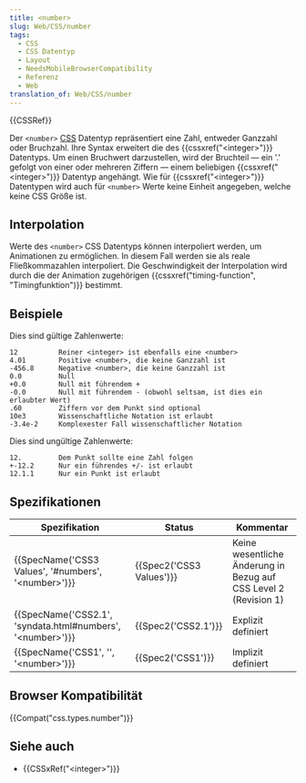 ```yaml
---
title: <number>
slug: Web/CSS/number
tags:
  - CSS
  - CSS Datentyp
  - Layout
  - NeedsMobileBrowserCompatibility
  - Referenz
  - Web
translation_of: Web/CSS/number
---
```

{{CSSRef}}

Der `<number>` [CSS](/de/docs/Web/CSS) Datentyp repräsentiert eine Zahl, entweder Ganzzahl oder Bruchzahl. Ihre Syntax erweitert die des {{cssxref("&lt;integer&gt;")}} Datentyps. Um einen Bruchwert darzustellen, wird der Bruchteil — ein '.' gefolgt von einer oder mehreren Ziffern — einem beliebigen {{cssxref("&lt;integer&gt;")}} Datentyp angehängt. Wie für {{cssxref("&lt;integer&gt;")}} Datentypen wird auch für `<number>` Werte keine Einheit angegeben, welche keine CSS Größe ist.

## Interpolation

Werte des `<number>` CSS Datentyps können interpoliert werden, um Animationen zu ermöglichen. In diesem Fall werden sie als reale Fließkommazahlen interpoliert. Die Geschwindigkeit der Interpolation wird durch die der Animation zugehörigen {{cssxref("timing-function", "Timingfunktion")}} bestimmt.

## Beispiele

Dies sind gültige Zahlenwerte:

    12          Reiner <integer> ist ebenfalls eine <number>
    4.01        Positive <number>, die keine Ganzzahl ist
    -456.8      Negative <number>, die keine Ganzzahl ist
    0.0         Null
    +0.0        Null mit führendem +
    -0.0        Null mit führendem - (obwohl seltsam, ist dies ein erlaubter Wert)
    .60         Ziffern vor dem Punkt sind optional
    10e3        Wissenschaftliche Notation ist erlaubt
    -3.4e-2     Komplexester Fall wissenschaftlicher Notation

Dies sind ungültige Zahlenwerte:

    12.         Dem Punkt sollte eine Zahl folgen
    +-12.2      Nur ein führendes +/- ist erlaubt
    12.1.1      Nur ein Punkt ist erlaubt

## Spezifikationen

| Spezifikation                                                                        | Status                           | Kommentar                                                        |
| ------------------------------------------------------------------------------------ | -------------------------------- | ---------------------------------------------------------------- |
| {{SpecName('CSS3 Values', '#numbers', '&lt;number&gt;')}}         | {{Spec2('CSS3 Values')}} | Keine wesentliche Änderung in Bezug auf CSS Level 2 (Revision 1) |
| {{SpecName('CSS2.1', 'syndata.html#numbers', '&lt;number&gt;')}} | {{Spec2('CSS2.1')}}         | Explizit definiert                                               |
| {{SpecName('CSS1', '', '&lt;number&gt;')}}                             | {{Spec2('CSS1')}}         | Implizit definiert                                               |

## Browser Kompatibilität

{{Compat("css.types.number")}}

## Siehe auch

- {{CSSxRef("&lt;integer&gt;")}}
